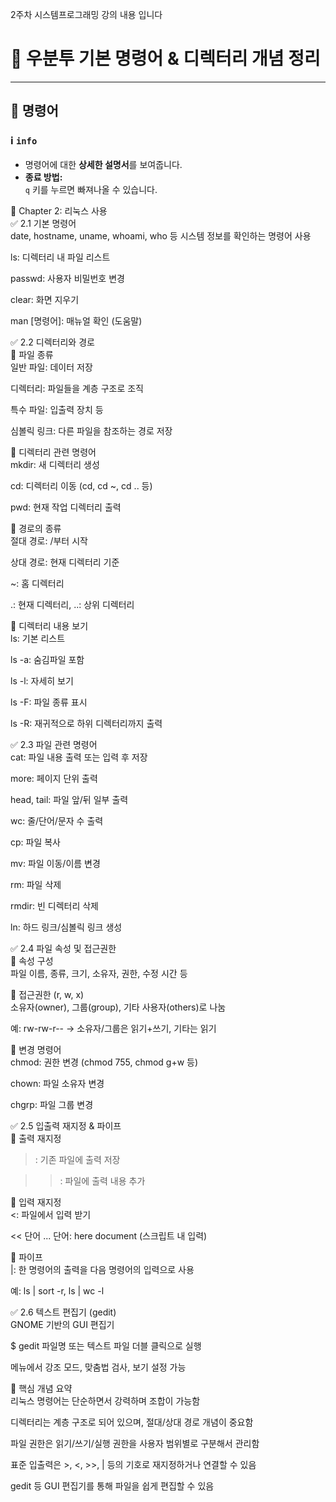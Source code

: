 2주차 시스템프로그래밍 강의 내용 입니다
# 🐧 우분투 기본 명령어 & 디렉터리 개념 정리

---

## 📖 명령어

### ℹ️ `info`

- 명령어에 대한 **상세한 설명서**를 보여줍니다.
- **종료 방법:**  
  `q` 키를 누르면 빠져나올 수 있습니다.


📂 Chapter 2: 리눅스 사용<br>
✅ 2.1 기본 명령어<br>
date, hostname, uname, whoami, who 등 시스템 정보를 확인하는 명령어 사용<br>

ls: 디렉터리 내 파일 리스트<br>

passwd: 사용자 비밀번호 변경<br>

clear: 화면 지우기<br>

man [명령어]: 매뉴얼 확인 (도움말)<br>

✅ 2.2 디렉터리와 경로<br>
🔸 파일 종류<br>
일반 파일: 데이터 저장<br>

디렉터리: 파일들을 계층 구조로 조직<br>

특수 파일: 입출력 장치 등<br>

심볼릭 링크: 다른 파일을 참조하는 경로 저장<br>

🔸 디렉터리 관련 명령어<br>
mkdir: 새 디렉터리 생성<br>

cd: 디렉터리 이동 (cd, cd ~, cd .. 등)<br>

pwd: 현재 작업 디렉터리 출력<br>

🔸 경로의 종류<br>
절대 경로: /부터 시작<br>

상대 경로: 현재 디렉터리 기준<br>

~: 홈 디렉터리<br>

.: 현재 디렉터리, ..: 상위 디렉터리<br>

🔸 디렉터리 내용 보기<br>
ls: 기본 리스트<br>

ls -a: 숨김파일 포함<br>

ls -l: 자세히 보기<br>

ls -F: 파일 종류 표시<br>

ls -R: 재귀적으로 하위 디렉터리까지 출력<br>

✅ 2.3 파일 관련 명령어<br>
cat: 파일 내용 출력 또는 입력 후 저장<br>

more: 페이지 단위 출력<br>

head, tail: 파일 앞/뒤 일부 출력<br>

wc: 줄/단어/문자 수 출력<br>

cp: 파일 복사<br>

mv: 파일 이동/이름 변경<br>

rm: 파일 삭제<br>

rmdir: 빈 디렉터리 삭제<br>

ln: 하드 링크/심볼릭 링크 생성<br>

✅ 2.4 파일 속성 및 접근권한<br>
🔸 속성 구성<br>
파일 이름, 종류, 크기, 소유자, 권한, 수정 시간 등<br>

🔸 접근권한 (r, w, x)<br>
소유자(owner), 그룹(group), 기타 사용자(others)로 나눔<br>

예: rw-rw-r-- → 소유자/그룹은 읽기+쓰기, 기타는 읽기<br>

🔸 변경 명령어<br>
chmod: 권한 변경 (chmod 755, chmod g+w 등)<br>

chown: 파일 소유자 변경<br>

chgrp: 파일 그룹 변경<br>

✅ 2.5 입출력 재지정 & 파이프<br>
🔸 출력 재지정<br>
>: 기존 파일에 출력 저장<br>

>>: 파일에 출력 내용 추가<br>

🔸 입력 재지정<br>
<: 파일에서 입력 받기<br>

<< 단어 ... 단어: here document (스크립트 내 입력)<br>

🔸 파이프<br>
|: 한 명령어의 출력을 다음 명령어의 입력으로 사용<br>

예: ls | sort -r, ls | wc -l<br>

✅ 2.6 텍스트 편집기 (gedit)<br>
GNOME 기반의 GUI 편집기<br>

$ gedit 파일명 또는 텍스트 파일 더블 클릭으로 실행<br>

메뉴에서 강조 모드, 맞춤법 검사, 보기 설정 가능<br>

🧠 핵심 개념 요약<br>
리눅스 명령어는 단순하면서 강력하며 조합이 가능함<br>

디렉터리는 계층 구조로 되어 있으며, 절대/상대 경로 개념이 중요함<br>

파일 권한은 읽기/쓰기/실행 권한을 사용자 범위별로 구분해서 관리함<br>

표준 입출력은 >, <, >>, | 등의 기호로 재지정하거나 연결할 수 있음<br>

gedit 등 GUI 편집기를 통해 파일을 쉽게 편집할 수 있음<br>

